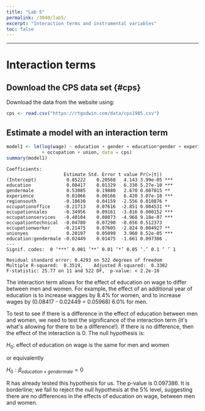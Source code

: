 ```yaml
---
title: "Lab 5"
permalink: /3040/lab5/
excerpt: "Interaction terms and instrumental variables"
toc: false
---
```


------------------------------------------------------------------------

# Interaction terms

## Download the CPS data set {#cps}

Download the data from the website using:

```r
cps <- read.csv("https://rtgodwin.com/data/cps1985.csv")
```

## Estimate a model with an interaction term

```r
model1 <- lm(log(wage) ~ education + gender + education*gender + experience + region  
             + occupation + union, data = cps)
summary(model1)
```

```
Coefficients:
                     Estimate Std. Error t value Pr(>|t|)    
(Intercept)           0.85222    0.20568   4.143 3.99e-05 ***
education             0.08417    0.01329   6.330 5.27e-10 ***
gendermale            0.53085    0.19880   2.670 0.007815 ** 
experience            0.01066    0.00166   6.420 3.07e-10 ***
regionsouth          -0.10630    0.04159  -2.556 0.010876 *  
occupationoffice     -0.21713    0.07616  -2.851 0.004531 ** 
occupationsales      -0.34956    0.09161  -3.816 0.000152 ***
occupationservices   -0.40104    0.08073  -4.968 9.18e-07 ***
occupationtechnical  -0.04780    0.07290  -0.656 0.512373    
occupationworker     -0.21475    0.07605  -2.824 0.004927 ** 
unionyes              0.20197    0.05099   3.960 8.52e-05 ***
education:gendermale -0.02449    0.01475  -1.661 0.097386 .  
---
Signif. codes:  0 ‘***’ 0.001 ‘**’ 0.01 ‘*’ 0.05 ‘.’ 0.1 ‘ ’ 1

Residual standard error: 0.4293 on 522 degrees of freedom
Multiple R-squared:  0.3519,	Adjusted R-squared:  0.3382 
F-statistic: 25.77 on 11 and 522 DF,  p-value: < 2.2e-16
```
The interaction term allows for the effect of education on wage to differ between men and women. For example, the effect of an additional year of education is to increase wagges by 8.4% for women, and to increase wages by (0.08417 - 0.02449 = 0.05968) 6.0% for men.

To test to see if there is a difference in the effect of education between men and women, we need to test the significance of the interaction term (it's what's allowing for there to be a difference!). If there is no difference, then the effect of the interaction is 0. The null hypothesis is:

$H_0:$ effect of education on wage is the same for men and women

or equivalently

$H_0: \beta_{education \times gendermale} = 0$

R has already tested this hypothesis for us. The p-value is 0.097386. It is borderline; we fail to reject the null hypothesis at the 5% level, suggesting there are no differences in the effects of education on wage, between men and women.

